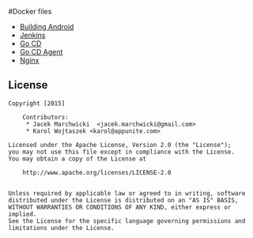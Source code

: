 #Docker files

* [Building Android](java7-8/README.md)
* [Jenkins](jenkins/README.md)
* [Go CD](go-cd/README.md)
* [Go CD Agent](go-cd-agent/README.md)
* [Nginx](nginx/README.md)

## License

    Copyright [2015]
    
		Contributors:
		 * Jacek Marchwicki  <jacek.marchwicki@gmail.com>
		 * Karol Wojtaszek <karol@appunite.com>
		
    Licensed under the Apache License, Version 2.0 (the "License");
    you may not use this file except in compliance with the License.
    You may obtain a copy of the License at
    
    	http://www.apache.org/licenses/LICENSE-2.0
        
    
    Unless required by applicable law or agreed to in writing, software
    distributed under the License is distributed on an "AS IS" BASIS,
    WITHOUT WARRANTIES OR CONDITIONS OF ANY KIND, either express or implied.
    See the License for the specific language governing permissions and
    limitations under the License.
